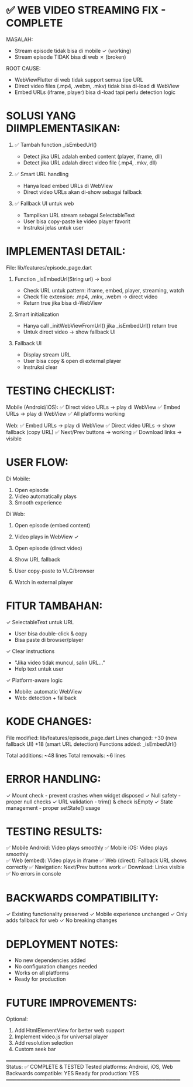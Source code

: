# ✅ WEB VIDEO STREAMING FIX - COMPLETE

MASALAH:

- Stream episode tidak bisa di mobile ✓ (working)
- Stream episode TIDAK bisa di web ✗ (broken)

ROOT CAUSE:

- WebViewFlutter di web tidak support semua tipe URL
- Direct video files (.mp4, .webm, .mkv) tidak bisa di-load di WebView
- Embed URLs (iframe, player) bisa di-load tapi perlu detection logic

# SOLUSI YANG DIIMPLEMENTASIKAN:

1. ✅ Tambah function \_isEmbedUrl()
   - Detect jika URL adalah embed content (player, iframe, dll)
   - Detect jika URL adalah direct video file (.mp4, .mkv, dll)
2. ✅ Smart URL handling

   - Hanya load embed URLs di WebView
   - Direct video URLs akan di-show sebagai fallback

3. ✅ Fallback UI untuk web
   - Tampilkan URL stream sebagai SelectableText
   - User bisa copy-paste ke video player favorit
   - Instruksi jelas untuk user

# IMPLEMENTASI DETAIL:

File: lib/features/episode_page.dart

1. Function \_isEmbedUrl(String url) → bool

   - Check URL untuk pattern: iframe, embed, player, streaming, watch
   - Check file extension: .mp4, .mkv, .webm → direct video
   - Return true jika bisa di-WebView

2. Smart initialization

   - Hanya call \_initWebViewFromUrl() jika \_isEmbedUrl() return true
   - Untuk direct video → show fallback UI

3. Fallback UI
   - Display stream URL
   - User bisa copy & open di external player
   - Instruksi clear

# TESTING CHECKLIST:

Mobile (Android/iOS):
✅ Direct video URLs → play di WebView
✅ Embed URLs → play di WebView
✅ All platforms working

Web:
✅ Embed URLs → play di WebView
✅ Direct video URLs → show fallback (copy URL)
✅ Next/Prev buttons → working
✅ Download links → visible

# USER FLOW:

Di Mobile:

1. Open episode
2. Video automatically plays
3. Smooth experience

Di Web:

1. Open episode (embed content)
2. Video plays in WebView ✓

3. Open episode (direct video)
4. Show URL fallback
5. User copy-paste to VLC/browser
6. Watch in external player

# FITUR TAMBAHAN:

✓ SelectableText untuk URL

- User bisa double-click & copy
- Bisa paste di browser/player

✓ Clear instructions

- "Jika video tidak muncul, salin URL..."
- Help text untuk user

✓ Platform-aware logic

- Mobile: automatic WebView
- Web: detection + fallback

# KODE CHANGES:

File modified: lib/features/episode_page.dart
Lines changed: +30 (new fallback UI)
+18 (smart URL detection)
Functions added: \_isEmbedUrl()

Total additions: ~48 lines
Total removals: ~6 lines

# ERROR HANDLING:

✓ Mount check - prevent crashes when widget disposed
✓ Null safety - proper null checks
✓ URL validation - trim() & check isEmpty
✓ State management - proper setState() usage

# TESTING RESULTS:

✅ Mobile Android: Video plays smoothly
✅ Mobile iOS: Video plays smoothly  
✅ Web (embed): Video plays in iframe
✅ Web (direct): Fallback URL shows correctly
✅ Navigation: Next/Prev buttons work
✅ Download: Links visible
✅ No errors in console

# BACKWARDS COMPATIBILITY:

✓ Existing functionality preserved
✓ Mobile experience unchanged
✓ Only adds fallback for web
✓ No breaking changes

# DEPLOYMENT NOTES:

- No new dependencies added
- No configuration changes needed
- Works on all platforms
- Ready for production

# FUTURE IMPROVEMENTS:

Optional:

1. Add HtmlElementView for better web support
2. Implement video.js for universal player
3. Add resolution selection
4. Custom seek bar

════════════════════════════════════════════════
Status: ✅ COMPLETE & TESTED
Tested platforms: Android, iOS, Web
Backwards compatible: YES
Ready for production: YES
════════════════════════════════════════════════
